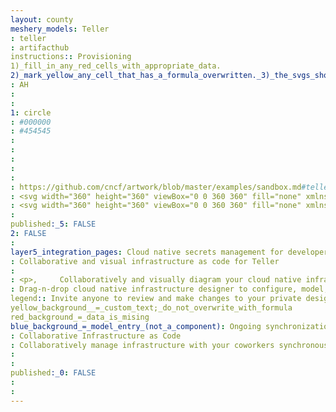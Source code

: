 ```yaml
---
layout: county 
meshery_models: Teller
: teller
: artifacthub
instructions:: Provisioning
1)_fill_in_any_red_cells_with_appropriate_data.
2)_mark_yellow_any_cell_that_has_a_formula_overwritten._3)_the_svgs_shouldn't_have_xml_header_they_are_added_programmatically_through_workflows: Key Management
: AH
: 
: 
1: circle
: #000000
: #454545
: 
: 
: 
: 
: 
: https://github.com/cncf/artwork/blob/master/examples/sandbox.md#teller-logos
: <svg width="360" height="360" viewBox="0 0 360 360" fill="none" xmlns="http://www.w3.org/2000/svg"><rect x="26" y="26" width="308" height="308" rx="66" fill="#fff" stroke="#000" stroke-width="52"/><path fill-rule="evenodd" clip-rule="evenodd" d="M164 108a8 8 0 0 0-8 8v29.287a4 4 0 0 0 4 4h9a4 4 0 0 1 4 4v22.209a4 4 0 0 1-4 4h-9a4 4 0 0 0-4 4v31.681a4 4 0 0 0 2.659 3.769L173 224.047c-1.588 4.368-6 27.953-6 27.953h17l19.253-26.909a3.999 3.999 0 0 0 .747-2.327V116a8 8 0 0 0-8-8h-32Z" fill="#0F0F0F"/></svg>
: <svg width="360" height="360" viewBox="0 0 360 360" fill="none" xmlns="http://www.w3.org/2000/svg"><rect x="26" y="26" width="308" height="308" rx="66" fill="#000" stroke="#fff" stroke-width="52"/><path fill-rule="evenodd" clip-rule="evenodd" d="M164 108a8 8 0 0 0-8 8v29.287a4 4 0 0 0 4 4h9a4 4 0 0 1 4 4v22.209a4 4 0 0 1-4 4h-9a4 4 0 0 0-4 4v31.681a4 4 0 0 0 2.659 3.769L173 224.047c-1.588 4.368-6 27.953-6 27.953h17l19.253-26.909a3.999 3.999 0 0 0 .747-2.327V116a8 8 0 0 0-8-8h-32Z" fill="#fff"/></svg>
: 
published:_5: FALSE
2: FALSE
: 
layer5_integration_pages: Cloud native secrets management for developers - never leave your command line for secrets.
: Collaborative and visual infrastructure as code for Teller
: 
: <p>,     Collaboratively and visually diagram your cloud native infrastructure with GitOps-style pipeline integration. Design, test, and manage configuration your Kubernetes-based, containerized applications as a visual topology., </p>, <p>,     Looking for best practice cloud native design and deployment best practices? Choose from thousands of pre-built components in MeshMap. Choose from hundreds of ready-made design patterns by importing templates from Meshery Catalog or use our low code designer, MeshMap, to create and deploy your own cloud native infrastructure designs., </p>
: Drag-n-drop cloud native infrastructure designer to configure, model, and deploy your workloads.
legend:: Invite anyone to review and make changes to your private designs.
yellow_background__=_custom_text;_do_not_overwrite_with_formula
red_background_=_data_is_mising
blue_background_=_model_entry_(not_a_component): Ongoing synchronization of Kubernetes configuration and changes across any number of clusters.
: Collaborative Infrastructure as Code
: Collaboratively manage infrastructure with your coworkers synchronously sharing the same designs.
: 
: 
published:_0: FALSE
: 
: 
---
```

